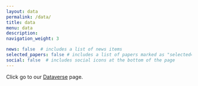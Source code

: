 ```yaml
---
layout: data
permalink: /data/
title: data
menu: data
description:
navigation_weight: 3

news: false  # includes a list of news items
selected_papers: false # includes a list of papers marked as "selected={true}"
social: false  # includes social icons at the bottom of the page
---
```


Click go to our <a href="https://dataverse.harvard.edu/dataset.xhtml?persistentId=doi%3A10.7910%2FDVN%2FL3A266">Dataverse<a> page.